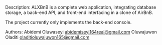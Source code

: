 Description:
ALXBnB is a complete web application, integrating database storage, a back-end API, and front-end interfacing in a clone of AirBnB.

The project currently only implements the back-end console.

Authors:
Abidemi Oluwaseyi <abidemiseyi164real@gmail.com>
Oluwajuwon Oladiti <oladitioluwajuwon165@gmail.com>
